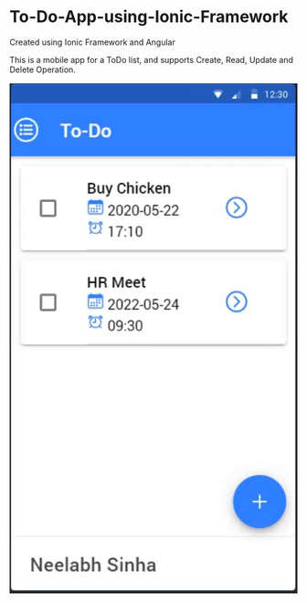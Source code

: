 # To-Do-App-using-Ionic-Framework
Created using Ionic Framework and Angular

This is a mobile app for a ToDo list, and supports Create, Read, Update and Delete Operation.

![Home Screen](/screenshots/home.png)
